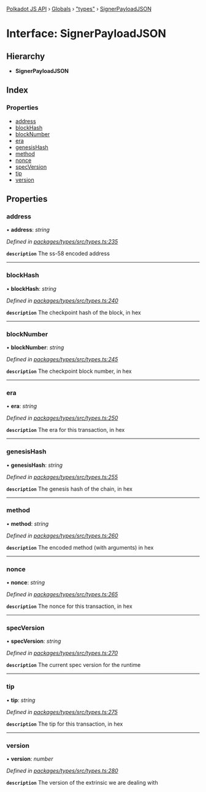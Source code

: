 [Polkadot JS API](../README.md) › [Globals](../globals.md) › ["types"](../modules/_types_.md) › [SignerPayloadJSON](_types_.signerpayloadjson.md)

# Interface: SignerPayloadJSON

## Hierarchy

* **SignerPayloadJSON**

## Index

### Properties

* [address](_types_.signerpayloadjson.md#address)
* [blockHash](_types_.signerpayloadjson.md#blockhash)
* [blockNumber](_types_.signerpayloadjson.md#blocknumber)
* [era](_types_.signerpayloadjson.md#era)
* [genesisHash](_types_.signerpayloadjson.md#genesishash)
* [method](_types_.signerpayloadjson.md#method)
* [nonce](_types_.signerpayloadjson.md#nonce)
* [specVersion](_types_.signerpayloadjson.md#specversion)
* [tip](_types_.signerpayloadjson.md#tip)
* [version](_types_.signerpayloadjson.md#version)

## Properties

###  address

• **address**: *string*

*Defined in [packages/types/src/types.ts:235](https://github.com/polkadot-js/api/blob/aaff64404a/packages/types/src/types.ts#L235)*

**`description`** The ss-58 encoded address

___

###  blockHash

• **blockHash**: *string*

*Defined in [packages/types/src/types.ts:240](https://github.com/polkadot-js/api/blob/aaff64404a/packages/types/src/types.ts#L240)*

**`description`** The checkpoint hash of the block, in hex

___

###  blockNumber

• **blockNumber**: *string*

*Defined in [packages/types/src/types.ts:245](https://github.com/polkadot-js/api/blob/aaff64404a/packages/types/src/types.ts#L245)*

**`description`** The checkpoint block number, in hex

___

###  era

• **era**: *string*

*Defined in [packages/types/src/types.ts:250](https://github.com/polkadot-js/api/blob/aaff64404a/packages/types/src/types.ts#L250)*

**`description`** The era for this transaction, in hex

___

###  genesisHash

• **genesisHash**: *string*

*Defined in [packages/types/src/types.ts:255](https://github.com/polkadot-js/api/blob/aaff64404a/packages/types/src/types.ts#L255)*

**`description`** The genesis hash of the chain, in hex

___

###  method

• **method**: *string*

*Defined in [packages/types/src/types.ts:260](https://github.com/polkadot-js/api/blob/aaff64404a/packages/types/src/types.ts#L260)*

**`description`** The encoded method (with arguments) in hex

___

###  nonce

• **nonce**: *string*

*Defined in [packages/types/src/types.ts:265](https://github.com/polkadot-js/api/blob/aaff64404a/packages/types/src/types.ts#L265)*

**`description`** The nonce for this transaction, in hex

___

###  specVersion

• **specVersion**: *string*

*Defined in [packages/types/src/types.ts:270](https://github.com/polkadot-js/api/blob/aaff64404a/packages/types/src/types.ts#L270)*

**`description`** The current spec version for  the runtime

___

###  tip

• **tip**: *string*

*Defined in [packages/types/src/types.ts:275](https://github.com/polkadot-js/api/blob/aaff64404a/packages/types/src/types.ts#L275)*

**`description`** The tip for this transaction, in hex

___

###  version

• **version**: *number*

*Defined in [packages/types/src/types.ts:280](https://github.com/polkadot-js/api/blob/aaff64404a/packages/types/src/types.ts#L280)*

**`description`** The version of the extrinsic we are dealing with

